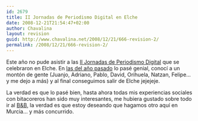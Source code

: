 ```yaml
---
id: 2679
title: II Jornadas de Periodismo Digital en Elche
date: 2008-12-21T21:54:47+02:00
author: Chavalina
layout: revision
guid: http://www.chavalina.net/2008/12/21/666-revision-2/
permalink: /2008/12/21/666-revision-2/
---
```

Este a&ntilde;o no pude asistir a las <a href="http://egaleradas.blogspot.com/2006/04/el-periodismo-participativo-debate-en.html" target="_blank">II Jornadas de Periodismo Digital</a> que se celebraron en Elche. En <a href="http://chavalina.net/comentar.php?idpost=414" target="_blank">las del a&ntilde;o pasado</a> lo pas&eacute; genial, conoc&iacute; a un mont&oacute;n de gente (Juanjo, Adriano, Pablo, David, Orihuela, Natzan, Felipe&#8230; y me dejo a m&aacute;s) y al final conseguimos salir de Elche jejejeje. 

La verdad es que lo pas&eacute; bien, hasta ahora todas mis experiencias sociales con bitacoreros han sido muy interesantes, me hubiera gustado sobre todo ir al <a title="Beers and blogs" href="http://egaleradas.blogspot.com/2006/04/beer-and-blogs-en-elche.html" target="_blank">B&B</a>, la verdad es que estoy deseando que hagamos otro aqu&iacute; en Murcia&#8230; y m&aacute;s concurrido.